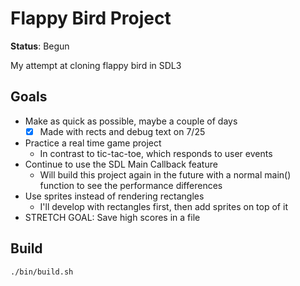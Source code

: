 # Flappy Bird Project

**Status**: Begun

My attempt at cloning flappy bird in SDL3

## Goals

* Make as quick as possible, maybe a couple of days
  * [x] Made with rects and debug text on 7/25
* Practice a real time game project
  * In contrast to tic-tac-toe, which responds to user events
* Continue to use the SDL Main Callback feature
  * Will build this project again in the future with a normal main() function
    to see the performance differences
* Use sprites instead of rendering rectangles
  * I'll develop with rectangles first, then add sprites on top of it
* STRETCH GOAL: Save high scores in a file

## Build

```bash
./bin/build.sh
```
